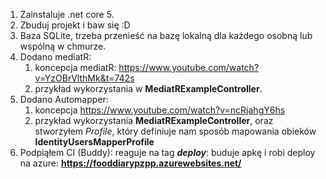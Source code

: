 1. Zainstaluje .net core 5.
2. Zbuduj projekt i baw się :D
3. Baza SQLite, trzeba przenieść na bazę lokalną dla każdego osobną lub wspólną w chmurze. 
4. Dodano mediatR:
   1. koncepcja mediatR: https://www.youtube.com/watch?v=YzOBrVlthMk&t=742s
   2. przykład wykorzystania w **MediatRExampleController**.
5. Dodano Automapper:
   1. koncepcja https://www.youtube.com/watch?v=ncRjahgY6hs
   2. przykład wykorzystania **MediatRExampleController**, oraz stworzyłem *Profile*, który definiuje nam sposób mapowania obieków **IdentityUsersMapperProfile**
6. Podpiąłem CI (Buddy): reaguje na tag ***deploy***: buduje apkę i robi deploy na azure: **https://fooddiarypzpp.azurewebsites.net/**